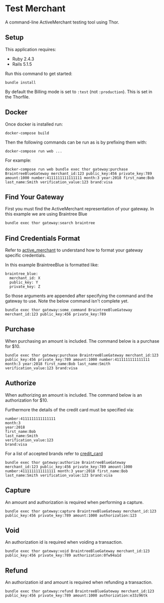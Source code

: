 Test Merchant
================

A command-line ActiveMerchant testing tool using Thor.

Setup
-------------

This application requires:

- Ruby 2.4.3
- Rails 5.1.5

Run this command to get started:

```
bundle install
```

By default the Billing mode is set to `:test` (not `:production`). This is set in the Thorfile.

Docker
-------------------

Once docker is installed run:

```
docker-compose build
```

Then the following commands can be run as is by prefixing them with:

```
docker-compose run web ...
```

For example:

```
docker-compose run web bundle exec thor gateway:purchase BraintreeBlueGateway merchant_id:123 public_key:456 private_key:789 amount:1000 number:4111111111111111 month:3 year:2018 first_name:Bob last_name:Smith verification_value:123 brand:visa
```

Find Your Gateway
-------------------

First you must find the ActiveMerchant representation of your gateway. In this example we are using Braintree Blue

```sh
bundle exec thor gateway:search braintree
```

Find Credentials Format
---------------

Refer to [active_merchant](https://github.com/activemerchant/active_merchant/blob/master/test/fixtures.yml) to understand how to format your gateway specific credentials.

In this example BraintreeBlue is formatted like:

```
braintree_blue:
  merchant_id: X
  public_key: Y
  private_key: Z
```

So those arguments are appended after specifying the command and the gateway to use. Note the below command isn't complete yet.

```
bundle exec thor gateway:some_command BraintreeBlueGateway merchant_id:123 public_key:456 private_key:789
```

Purchase
--------------

When purchasing an amount is included. The command below is a purchase for $10.

```
bundle exec thor gateway:purchase BraintreeBlueGateway merchant_id:123 public_key:456 private_key:789 amount:1000 number:4111111111111111 month:3 year:2018 first_name:Bob last_name:Smith verification_value:123 brand:visa
```

Authorize
---------------

When authorizing an amount is included. The command below is an authorization for $10.

Furthermore the details of the credit card must be specified via:

```
number:4111111111111111
month:3
year:2018
first_name:Bob
last_name:Smith
verification_value:123
brand:visa
```

For a list of accepted brands refer to [credit_card](https://github.com/activemerchant/active_merchant/blob/master/lib/active_merchant/billing/credit_card.rb#L83)

```
bundle exec thor gateway:authorize BraintreeBlueGateway merchant_id:123 public_key:456 private_key:789 amount:1000 number:4111111111111111 month:3 year:2018 first_name:Bob last_name:Smith verification_value:123 brand:visa
```

Capture
-------------

An amount and authorization is required when performing a capture.

```
bundle exec thor gateway:capture BraintreeBlueGateway merchant_id:123 public_key:456 private_key:789 amount:1000 authorization:123
```

Void
-------------

An authorization id is required when voiding a transaction.

```
bundle exec thor gateway:void BraintreeBlueGateway merchant_id:123 public_key:456 private_key:789 authorization:0fw94a1d
```

Refund
-------------

An authorization id and amount is required when refunding a transaction.

```
bundle exec thor gateway:refund BraintreeBlueGateway merchant_id:123 public_key:456 private_key:789 amount:1000 authorization:e33z96tk
```
